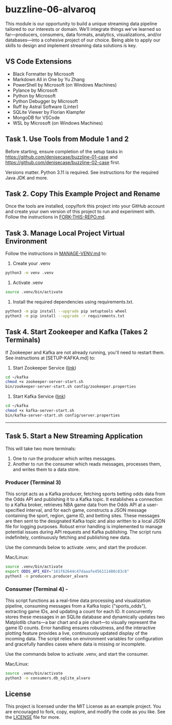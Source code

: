 # buzzline-06-alvaroq

This module is our opportunity to build a unique streaming data pipeline tailored to our interests or domain. We’ll integrate things we've learned so far—producers, consumers, data formats, analytics, visualizations, and/or databases—into a cohesive project of our choice. Being able to apply our skills to design and implement streaming data solutions is key. 

## VS Code Extensions

- Black Formatter by Microsoft
- Markdown All in One by Yu Zhang
- PowerShell by Microsoft (on Windows Machines)
- Pylance by Microsoft
- Python by Microsoft
- Python Debugger by Microsoft
- Ruff by Astral Software (Linter)
- SQLite Viewer by Florian Klampfer
- MongoDB for VSCode
- WSL by Microsoft (on Windows Machines)

## Task 1. Use Tools from Module 1 and 2

Before starting, ensure completion of the setup tasks in <https://github.com/denisecase/buzzline-01-case> and <https://github.com/denisecase/buzzline-02-case> first. 

Versions matter. Python 3.11 is required. See instructions for the required Java JDK and more. 

## Task 2. Copy This Example Project and Rename

Once the tools are installed, copy/fork this project into your GitHub account
and create your own version of this project to run and experiment with. 
Follow the instructions in [FORK-THIS-REPO.md](https://github.com/denisecase/buzzline-01-case/docs/FORK-THIS-REPO.md).
    

## Task 3. Manage Local Project Virtual Environment

Follow the instructions in [MANAGE-VENV.md](https://github.com/denisecase/buzzline-01-case/docs/MANAGE-VENV.md) to:
1. Create your .venv
```zsh
python3 -m venv .venv
```
1. Activate .venv
```zsh
source .venv/bin/activate
```
1. Install the required dependencies using requirements.txt.
```zsh
python3 -m pip install --upgrade pip setuptools wheel
python3 -m pip install --upgrade -r requirements.txt
```

## Task 4. Start Zookeeper and Kafka (Takes 2 Terminals)

If Zookeeper and Kafka are not already running, you'll need to restart them.
See instructions at [SETUP-KAFKA.md] to:

1. Start Zookeeper Service ([link](https://github.com/denisecase/buzzline-02-case/blob/main/docs/SETUP-KAFKA.md#step-7-start-zookeeper-service-terminal-1))
```zsh
cd ~/kafka
chmod +x zookeeper-server-start.sh
bin/zookeeper-server-start.sh config/zookeeper.properties
```
1. Start Kafka Service ([link](https://github.com/denisecase/buzzline-02-case/blob/main/docs/SETUP-KAFKA.md#step-8-start-kafka-terminal-2))
```zsh
cd ~/kafka
chmod +x kafka-server-start.sh
bin/kafka-server-start.sh config/server.properties
```
---

## Task 5. Start a New Streaming Application

This will take two more terminals:

1. One to run the producer which writes messages. 
2. Another to run the consumer which reads messages, processes them, and writes them to a data store. 

### Producer (Terminal 3) 

This script acts as a Kafka producer, fetching sports betting odds data from the Odds API and publishing it to a Kafka topic. It establishes a connection to a Kafka broker, retrieves NBA game data from the Odds API at a user-specified interval, and for each game, constructs a JSON message containing the sport, region, game ID, and betting sites. These messages are then sent to the designated Kafka topic and also written to a local JSON file for logging purposes. Robust error handling is implemented to manage potential issues during API requests and Kafka publishing. The script runs indefinitely, continuously fetching and publishing new data.

Use the commands below to activate .venv, and start the producer. 


Mac/Linux:
```zsh
source .venv/bin/activate
export ODDS_API_KEY="161f62644c47daaafe456111480c83c8" 
python3 -m producers.producer_alvaro
```


### Consumer (Terminal 4) - 

This script functions as a real-time data processing and visualization pipeline, consuming messages from a Kafka topic ("sports_odds"), extracting game IDs, and updating a count for each ID. It concurrently stores these messages in an SQLite database and dynamically updates two Matplotlib charts—a bar chart and a pie chart—to visually represent the game ID counts. Error handling ensures robustness, and the interactive plotting feature provides a live, continuously updated display of the incoming data. The script relies on environment variables for configuration and gracefully handles cases where data is missing or incomplete.

Use the commands below to activate .venv, and start the consumer. 

Mac/Linux:
```zsh
source .venv/bin/activate
python3 -m consumers.db_sqlite_alvaro
```


## License
This project is licensed under the MIT License as an example project. 
You are encouraged to fork, copy, explore, and modify the code as you like. 
See the [LICENSE](LICENSE.txt) file for more.